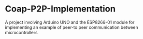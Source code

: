 # Coap-P2P-Implementation
A project involving Arduino UNO and the ESP8266-01 module for implementing an example of peer-to peer communication between microcontrollers
